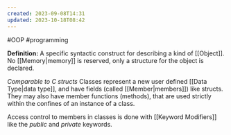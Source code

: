 ```yaml
---
created: 2023-09-08T14:31
updated: 2023-10-18T08:42
---
```

#OOP #programming  

**Definition:** A specific syntactic construct for describing a kind of [[Object]]. No [[Memory|memory]] is reserved, only a structure for the object is declared.

*Comparable to C structs*
Classes represent a new user defined [[Data Type|data type]], and have fields (called [[Member|members]]) like structs. They may also have member functions (methods), that are used strictly within the confines of an instance of a class.

Access control to members in classes is done with [[Keyword Modifiers]] like the *public* and *private* keywords.
